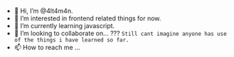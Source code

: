 - 👋 Hi, I’m @4lt4m4n.
- 👀 I’m interested in frontend related things for now.
- 🌱 I’m currently learning javascript.
- 💞️ I’m looking to collaborate on... ??? `Still cant imagine anyone has use of the things i have learned so far.`
- 📫 How to reach me ...

